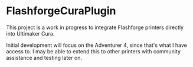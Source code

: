 # FlashforgeCuraPlugin

This project is a work in progress to integrate Flashforge printers directly into Ultimaker Cura.

Initial development will focus on the Adventurer 4, since that's what I have access to. I may be able to extend this to other printers with community assistance and testing later on.
